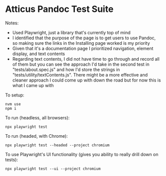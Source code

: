 # Atticus Pandoc Test Suite

Notes:
- Used Playwright, just a library that's currently top of mind
- I identified that the purpose of the page is to get users to use Pandoc, so making sure the links in the Installing page worked is my priority 
- Given that it's a documentation page I prioritized navigation, element display, and text contents
- Regarding text contents, I did not have time to go through and record all of them but you can see the approach I'd take in the second test in "tests/about.spec.js" and how I'd store the strings in "tests/utility/textContents.js". There might be a more effective and cleaner approach I could come up with down the road but for now this is what I came up with

To setup:
```console
nvm use
npm i
```

To run (headless, all browsers):
```console
npx playwright test 
```

To run (headed, with Chrome):
```console
npx playwright test --headed --project chromium
```

To use Playwright's UI functionality (gives you ability to really drill down on tests):
```console
npx playwright test --ui --project chromium  
```